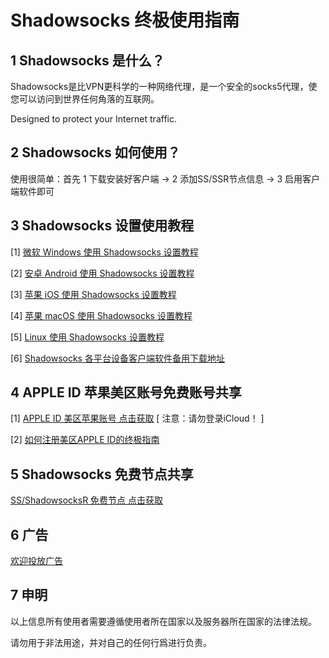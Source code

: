 # Shadowsocks 终极使用指南

## 1 Shadowsocks 是什么？

Shadowsocks是比VPN更科学的一种网络代理，是一个安全的socks5代理，使您可以访问到世界任何角落的互联网。

Designed to protect your Internet traffic.

## 2 Shadowsocks 如何使用？

使用很简单：首先 1 下载安装好客户端 → 2 添加SS/SSR节点信息  → 3 启用客户端软件即可

## 3 Shadowsocks 设置使用教程

[1] [微软 Windows 使用 Shadowsocks 设置教程](windows.md)

[2] [安卓 Android 使用 Shadowsocks 设置教程](Android.md)

[3] [苹果 iOS 使用 Shadowsocks 设置教程](ios.md)

[4] [苹果 macOS 使用 Shadowsocks 设置教程](mac.md)

[5] [Linux 使用 Shadowsocks 设置教程](linux.md)

[6] [Shadowsocks 各平台设备客户端软件备用下载地址](download.md)

## 4 APPLE ID 苹果美区账号免费账号共享

[1] [APPLE ID 美区苹果账号  点击获取](appleid.md)  [  注意：请勿登录iCloud！ ]

[2] [如何注册美区APPLE ID的终极指南](apple-id.md)

## 5 Shadowsocks 免费节点共享

[SS/ShadowsocksR 免费节点  点击获取](ss.md) 

## 6 广告

[欢迎投放广告](ad.md) 

## 7 申明

以上信息所有使用者需要遵循使用者所在国家以及服务器所在国家的法律法规。

请勿用于非法用途，并对自己的任何行爲进行负责。
